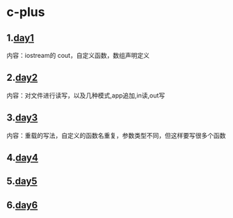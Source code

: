 # c-plus

## 1.[day1](./learning/day1)
内容：iostream的 cout，自定义函数，数组声明定义

## 2.[day2](./learning/day2)
内容：对文件进行读写，以及几种模式,app追加,in读,out写


## 3.[day3](./learning/day3)
内容：重载的写法，自定义的函数名重复，参数类型不同，但这样要写很多个函数

## 4.[day4](./learning/day4)

## 5.[day5](./learning/day5)

## 6.[day6](./learning/day6)